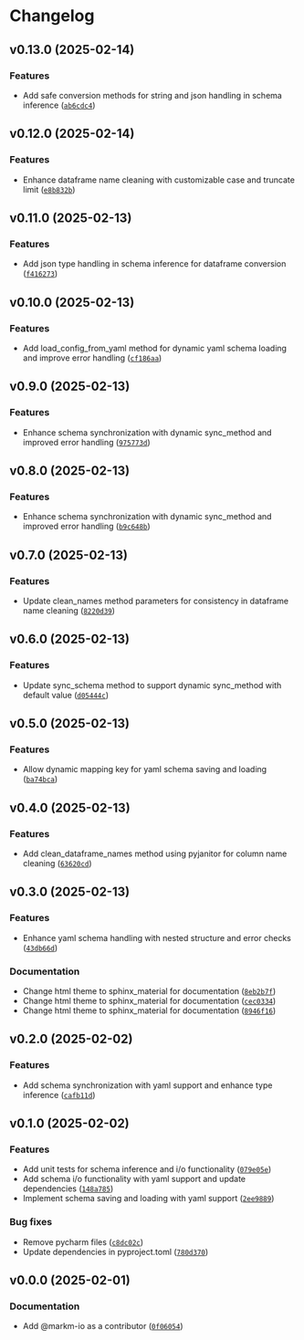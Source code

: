 # Changelog

## v0.13.0 (2025-02-14)

### Features

- Add safe conversion methods for string and json handling in schema inference ([`ab6cdc4`](https://github.com/markm-io/dataframe-schema-sync/commit/ab6cdc4610c4fcadca80fda58c5589d96eb60531))

## v0.12.0 (2025-02-14)

### Features

- Enhance dataframe name cleaning with customizable case and truncate limit ([`e8b832b`](https://github.com/markm-io/dataframe-schema-sync/commit/e8b832b041bb509a80b9a647e119e8fc08657a11))

## v0.11.0 (2025-02-13)

### Features

- Add json type handling in schema inference for dataframe conversion ([`f416273`](https://github.com/markm-io/dataframe-schema-sync/commit/f416273aecb7cc16e637322cb5d7d9403856fbb3))

## v0.10.0 (2025-02-13)

### Features

- Add load_config_from_yaml method for dynamic yaml schema loading and improve error handling ([`cf186aa`](https://github.com/markm-io/dataframe-schema-sync/commit/cf186aaf7602ea07049bc2d18c112902559153f4))

## v0.9.0 (2025-02-13)

### Features

- Enhance schema synchronization with dynamic sync_method and improved error handling ([`975773d`](https://github.com/markm-io/dataframe-schema-sync/commit/975773d46fd12539d95ed798ad1a06b338606462))

## v0.8.0 (2025-02-13)

### Features

- Enhance schema synchronization with dynamic sync_method and improved error handling ([`b9c648b`](https://github.com/markm-io/dataframe-schema-sync/commit/b9c648be321cd8ed26069ca03446565f56be1f25))

## v0.7.0 (2025-02-13)

### Features

- Update clean_names method parameters for consistency in dataframe name cleaning ([`8220d39`](https://github.com/markm-io/dataframe-schema-sync/commit/8220d39460b30ace5a6c8b2c639802d95870176c))

## v0.6.0 (2025-02-13)

### Features

- Update sync_schema method to support dynamic sync_method with default value ([`d05444c`](https://github.com/markm-io/dataframe-schema-sync/commit/d05444cb86224aa9d191ededfe7df05c11a705a0))

## v0.5.0 (2025-02-13)

### Features

- Allow dynamic mapping key for yaml schema saving and loading ([`ba74bca`](https://github.com/markm-io/dataframe-schema-sync/commit/ba74bcaf855ab831f1841546f3144fcc12a0da7c))

## v0.4.0 (2025-02-13)

### Features

- Add clean_dataframe_names method using pyjanitor for column name cleaning ([`63620cd`](https://github.com/markm-io/dataframe-schema-sync/commit/63620cdf5f437dc6373399aa4feb0a1f3965449d))

## v0.3.0 (2025-02-13)

### Features

- Enhance yaml schema handling with nested structure and error checks ([`43db66d`](https://github.com/markm-io/dataframe-schema-sync/commit/43db66d45a024b8f033b3e599444c7a16a4e24dd))

### Documentation

- Change html theme to sphinx_material for documentation ([`8eb2b7f`](https://github.com/markm-io/dataframe-schema-sync/commit/8eb2b7f4cf2706e116be4138f78b7f54dcf53fca))
- Change html theme to sphinx_material for documentation ([`cec0334`](https://github.com/markm-io/dataframe-schema-sync/commit/cec0334612bbea022d7da3c1f0b08943460358ab))
- Change html theme to sphinx_material for documentation ([`8946f16`](https://github.com/markm-io/dataframe-schema-sync/commit/8946f16d6150044ae386e7d97f0419409133a193))

## v0.2.0 (2025-02-02)

### Features

- Add schema synchronization with yaml support and enhance type inference ([`cafb11d`](https://github.com/markm-io/dataframe-schema-sync/commit/cafb11dde78ea6c74e6264b9712a574613130e63))

## v0.1.0 (2025-02-02)

### Features

- Add unit tests for schema inference and i/o functionality ([`079e05e`](https://github.com/markm-io/dataframe-schema-sync/commit/079e05e17efea2dfbca805cbd76431233f4cbbf6))
- Add schema i/o functionality with yaml support and update dependencies ([`148a785`](https://github.com/markm-io/dataframe-schema-sync/commit/148a7859876c6fc48d73268ab9cdbfb44cfc1f34))
- Implement schema saving and loading with yaml support ([`2ee9889`](https://github.com/markm-io/dataframe-schema-sync/commit/2ee98893382efd0f8a4004bf4b8e601246f40297))

### Bug fixes

- Remove pycharm files ([`c8dc02c`](https://github.com/markm-io/dataframe-schema-sync/commit/c8dc02c60b82896644040b52d7b5b9939301b1e3))
- Update dependencies in pyproject.toml ([`780d370`](https://github.com/markm-io/dataframe-schema-sync/commit/780d370a2171bd73482916ad970e5bb2b687d69c))

## v0.0.0 (2025-02-01)

### Documentation

- Add @markm-io as a contributor ([`0f06054`](https://github.com/markm-io/dataframe-schema-sync/commit/0f06054556fb7e82fc337e779734ea6edb037c80))

